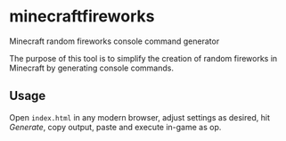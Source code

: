 # minecraftfireworks
Minecraft random fireworks console command generator

The purpose of this tool is to simplify the creation of random fireworks in Minecraft by generating console commands.

## Usage
Open `index.html` in any modern browser, adjust settings as desired, hit _Generate_, copy output, paste and execute in-game as op.
